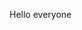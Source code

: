 Hello everyone

<!-- [![](https://img.shields.io/static/v1?label=Sponsor&message=%E2%9D%A4&logo=GitHub&color=%23fe8e86)](https://github.com/sponsors/vladmandic)
![Git Version](https://img.shields.io/github/package-json/v/vladmandic/human?style=flat-square&svg=true&label=git)
![NPM Version](https://img.shields.io/npm/v/@vladmandic/human.png?style=flat-square)
![Last Commit](https://img.shields.io/github/last-commit/vladmandic/human?style=flat-square&svg=true)
![License](https://img.shields.io/github/license/vladmandic/human?style=flat-square&svg=true)
![GitHub Status Checks](https://img.shields.io/github/checks-status/vladmandic/human/main?style=flat-square&svg=true)
![Vulnerabilities](https://img.shields.io/snyk/vulnerabilities/github/vladmandic/human?style=flat-square&svg=true)

# Human Library

**AI-powered 3D Face Detection & Rotation Tracking, Face Description & Recognition,**
**Body Pose Tracking, 3D Hand & Finger Tracking, Iris Analysis,**
**Age & Gender & Emotion Prediction, Gaze Tracking, Gesture Recognition, Body Segmentation**

<br>

## Highlights

- Compatible with most server-side and client-side environments and frameworks
- Combines multiple machine learning models which can be switched on-demand depending on the use-case
- Related models are executed in an attention pipeline to provide details when needed
- Optimized input pre-processing that can enhance image quality of any type of inputs
- Detection of frame changes to trigger only required models for improved performance
- Intelligent temporal interpolation to provide smooth results regardless of processing performance
- Simple unified API
- Built-in Image, Video and WebCam handling

[*Jump to Quick Start*](#quick-start)

<br>

## Compatibility

- **Browser**:
  Compatible with both desktop and mobile platforms
  Compatible with *CPU*, *WebGL*, *WASM* backends
  Compatible with *WebWorker* execution
  Compatible with *WebView*
- **NodeJS**:
  Compatibile with *WASM* backend for executions on architectures where *tensorflow* binaries are not available
  Compatible with *tfjs-node* using software execution via *tensorflow* shared libraries
  Compatible with *tfjs-node* using GPU-accelerated execution via *tensorflow* shared libraries and nVidia CUDA

<br>

## Releases
- [Release Notes](https://github.com/vladmandic/human/releases)
- [NPM Link](https://www.npmjs.com/package/@vladmandic/human)
## Demos

*Check out [**Simple Live Demo**](https://vladmandic.github.io/human/demo/typescript/index.html) fully annotated app as a good start starting point ([html](https://github.com/vladmandic/human/blob/main/demo/typescript/index.html))([code](https://github.com/vladmandic/human/blob/main/demo/typescript/index.ts))*

*Check out [**Main Live Demo**](https://vladmandic.github.io/human/demo/index.html) app for advanced processing of of webcam, video stream or images static images with all possible tunable options*

- To start video detection, simply press *Play*
- To process images, simply drag & drop in your Browser window
- Note: For optimal performance, select only models you'd like to use
- Note: If you have modern GPU, *WebGL* (default) backend is preferred, otherwise select *WASM* backend

<br>


- [**List of all Demo applications**](https://github.com/vladmandic/human/wiki/Demos)
- [**Live Examples galery**](https://vladmandic.github.io/human/samples/index.html)

### Browser Demos

*All browser demos are self-contained without any external dependencies*

- **Full** [[*Live*]](https://vladmandic.github.io/human/demo/index.html) [[*Details*]](https://github.com/vladmandic/human/tree/main/demo): Main browser demo app that showcases all Human capabilities
- **Simple** [[*Live*]](https://vladmandic.github.io/human/demo/typescript/index.html) [[*Details*]](https://github.com/vladmandic/human/tree/main/demo/typescript): Simple demo in WebCam processing demo in TypeScript
- **Embedded** [[*Live*]](https://vladmandic.github.io/human/demo/video/index.html) [[*Details*]](https://github.com/vladmandic/human/tree/main/demo/video/index.html): Even simpler demo with tiny code embedded in HTML file
- **Face Detect** [[*Live*]](https://vladmandic.github.io/human/demo/facedetect/index.html) [[*Details*]](https://github.com/vladmandic/human/tree/main/demo/facedetect): Extract faces from images and processes details
- **Face Match** [[*Live*]](https://vladmandic.github.io/human/demo/facematch/index.html) [[*Details*]](https://github.com/vladmandic/human/tree/main/demo/facematch): Extract faces from images, calculates face descriptors and similarities and matches them to known database
- **Face ID** [[*Live*]](https://vladmandic.github.io/human/demo/faceid/index.html) [[*Details*]](https://github.com/vladmandic/human/tree/main/demo/faceid): Runs multiple checks to validate webcam input before performing face match to faces in IndexDB
- **Multi-thread** [[*Live*]](https://vladmandic.github.io/human/demo/multithread/index.html) [[*Details*]](https://github.com/vladmandic/human/tree/main/demo/multithread): Runs each Human module in a separate web worker for highest possible performance
- **NextJS** [[*Live*]](https://vladmandic.github.io/human-next/out/index.html) [[*Details*]](https://github.com/vladmandic/human-next): Use Human with TypeScript, NextJS and ReactJS
- **ElectronJS** [[*Details*]](https://github.com/vladmandic/human-electron): Use Human with TypeScript and ElectonJS to create standalone cross-platform apps
- **3D Analysis with BabylonJS** [[*Live*]](https://vladmandic.github.io/human-motion/src/index.html) [[*Details*]](https://github.com/vladmandic/human-motion): 3D tracking and visualization of heead, face, eye, body and hand
- **VRM Virtual Model Tracking with Three.JS** [[*Live*]](https://vladmandic.github.io/human-three-vrm/src/human-vrm.html) [[*Details*]](https://github.com/vladmandic/human-three-vrm): VR model with head, face, eye, body and hand tracking
- **VRM Virtual Model Tracking with BabylonJS** [[*Live*]](https://vladmandic.github.io/human-bjs-vrm/src/index.html) [[*Details*]](https://github.com/vladmandic/human-bjs-vrm): VR model with head, face, eye, body and hand tracking

### NodeJS Demos

*NodeJS demos may require extra dependencies which are used to decode inputs*
*See header of each demo to see its dependencies as they are not automatically installed with `Human`*

- **Main** [[*Details*]](https://github.com/vladmandic/human/tree/main/demo/nodejs/node.js): Process images from files, folders or URLs using native methods
- **Canvas** [[*Details*]](https://github.com/vladmandic/human/tree/main/demo/nodejs/node-canvas.js): Process image from file or URL and draw results to a new image file using `node-canvas`
- **Video** [[*Details*]](https://github.com/vladmandic/human/tree/main/demo/nodejs/node-video.js): Processing of video input using `ffmpeg`
- **WebCam** [[*Details*]](https://github.com/vladmandic/human/tree/main/demo/nodejs/node-webcam.js): Processing of webcam screenshots using `fswebcam`
- **Events** [[*Details*]](https://github.com/vladmandic/human/tree/main/demo/nodejs/node-event.js): Showcases usage of `Human` eventing to get notifications on processing
- **Similarity** [[*Details*]](https://github.com/vladmandic/human/tree/main/demo/nodejs/node-similarity.js): Compares two input images for similarity of detected faces
- **Face Match** [[*Details*]](https://github.com/vladmandic/human/tree/main/demo/facematch/node-match.js): Parallel processing of face **match** in multiple child worker threads
- **Multiple Workers** [[*Details*]](https://github.com/vladmandic/human/tree/main/demo/multithread/node-multiprocess.js): Runs multiple parallel `human` by dispaching them to pool of pre-created worker processes
- **Dynamic Load** [[*Details*]](https://github.com/vladmandic/human/tree/main/demo/nodejs): Loads Human dynamically with multiple different desired backends

## Project pages

- [**Code Repository**](https://github.com/vladmandic/human)
- [**NPM Package**](https://www.npmjs.com/package/@vladmandic/human)
- [**Issues Tracker**](https://github.com/vladmandic/human/issues)
- [**TypeDoc API Specification - Main class**](https://vladmandic.github.io/human/typedoc/classes/Human.html)
- [**TypeDoc API Specification - Full**](https://vladmandic.github.io/human/typedoc/)
- [**Change Log**](https://github.com/vladmandic/human/blob/main/CHANGELOG.md)
- [**Current To-do List**](https://github.com/vladmandic/human/blob/main/TODO.md)

## Wiki pages

- [**Home**](https://github.com/vladmandic/human/wiki)
- [**Installation**](https://github.com/vladmandic/human/wiki/Install)
- [**Usage & Functions**](https://github.com/vladmandic/human/wiki/Usage)
- [**Configuration Details**](https://github.com/vladmandic/human/wiki/Config)
- [**Result Details**](https://github.com/vladmandic/human/wiki/Result)
- [**Customizing Draw Methods**](https://github.com/vladmandic/human/wiki/Draw)
- [**Caching & Smoothing**](https://github.com/vladmandic/human/wiki/Caching)
- [**Input Processing**](https://github.com/vladmandic/human/wiki/Image)
- [**Face Recognition & Face Description**](https://github.com/vladmandic/human/wiki/Embedding)
- [**Gesture Recognition**](https://github.com/vladmandic/human/wiki/Gesture)
- [**Common Issues**](https://github.com/vladmandic/human/wiki/Issues)
- [**Background and Benchmarks**](https://github.com/vladmandic/human/wiki/Background)

## Additional notes

- [**Comparing Backends**](https://github.com/vladmandic/human/wiki/Backends)
- [**Development Server**](https://github.com/vladmandic/human/wiki/Development-Server)
- [**Build Process**](https://github.com/vladmandic/human/wiki/Build-Process)
- [**Adding Custom Modules**](https://github.com/vladmandic/human/wiki/Module)
- [**Performance Notes**](https://github.com/vladmandic/human/wiki/Performance)
- [**Performance Profiling**](https://github.com/vladmandic/human/wiki/Profiling)
- [**Platform Support**](https://github.com/vladmandic/human/wiki/Platforms)
- [**Diagnostic and Performance trace information**](https://github.com/vladmandic/human/wiki/Diag)
- [**Dockerize Human applications**](https://github.com/vladmandic/human/wiki/Docker)
- [**List of Models & Credits**](https://github.com/vladmandic/human/wiki/Models)
- [**Models Download Repository**](https://github.com/vladmandic/human-models)
- [**Security & Privacy Policy**](https://github.com/vladmandic/human/blob/main/SECURITY.md)
- [**License & Usage Restrictions**](https://github.com/vladmandic/human/blob/main/LICENSE)

<br>

*See [**issues**](https://github.com/vladmandic/human/issues?q=) and [**discussions**](https://github.com/vladmandic/human/discussions) for list of known limitations and planned enhancements*

*Suggestions are welcome!*

<hr><br>

## App Examples

Visit [Examples gallery](https://vladmandic.github.io/human/samples/index.html) for more examples
[<img src="assets/samples.jpg" width="640"/>](assets/samples.jpg)

<br>

## Options

All options as presented in the demo application...
[demo/index.html](demo/index.html)
[<img src="assets/screenshot-menu.png"/>](assets/screenshot-menu.png)

<br>

**Results Browser:**
[ *Demo -> Display -> Show Results* ]<br>
[<img src="assets/screenshot-results.png"/>](assets/screenshot-results.png)

<br>

## Advanced Examples

1. **Face Similarity Matching:**
Extracts all faces from provided input images,
sorts them by similarity to selected face
and optionally matches detected face with database of known people to guess their names
> [demo/facematch](demo/facematch/index.html)

[<img src="assets/screenshot-facematch.jpg" width="640"/>](assets/screenshot-facematch.jpg)

2. **Face Detect:**
Extracts all detect faces from loaded images on-demand and highlights face details on a selected face
> [demo/facedetect](demo/facedetect/index.html)

[<img src="assets/screenshot-facedetect.jpg" width="640"/>](assets/screenshot-facedetect.jpg)

3. **Face ID:**
Performs validation check on a webcam input to detect a real face and matches it to known faces stored in database
> [demo/faceid](demo/faceid/index.html)

[<img src="assets/screenshot-faceid.jpg" width="640"/>](assets/screenshot-faceid.jpg)

<br>

4. **3D Rendering:**
> [human-motion](https://github.com/vladmandic/human-motion)

[<img src="https://github.com/vladmandic/human-motion/raw/main/assets/screenshot-face.jpg" width="640"/>](https://github.com/vladmandic/human-motion/raw/main/assets/screenshot-face.jpg)
[<img src="https://github.com/vladmandic/human-motion/raw/main/assets/screenshot-body.jpg" width="640"/>](https://github.com/vladmandic/human-motion/raw/main/assets/screenshot-body.jpg)
[<img src="https://github.com/vladmandic/human-motion/raw/main/assets/screenshot-hand.jpg" width="640"/>](https://github.com/vladmandic/human-motion/raw/main/assets/screenshot-hand.jpg)

<br>

5. **VR Model Tracking:**
> [human-three-vrm](https://github.com/vladmandic/human-three-vrm)
> [human-bjs-vrm](https://github.com/vladmandic/human-bjs-vrm)

[<img src="https://github.com/vladmandic/human-three-vrm/raw/main/assets/human-vrm-screenshot.jpg" width="640"/>](https://github.com/vladmandic/human-three-vrm/raw/main/assets/human-vrm-screenshot.jpg)


6. **Human as OS native application:**
> [human-electron](https://github.com/vladmandic/human-electron)

<br>

**468-Point Face Mesh Defails:**
(view in full resolution to see keypoints)

[<img src="assets/facemesh.png" width="400"/>](assets/facemesh.png)

<br><hr><br>

## Quick Start

Simply load `Human` (*IIFE version*) directly from a cloud CDN in your HTML file:
(pick one: `jsdelirv`, `unpkg` or `cdnjs`)

```html
<!DOCTYPE HTML>
<script src="https://cdn.jsdelivr.net/npm/@vladmandic/human/dist/human.js"></script>
<script src="https://unpkg.dev/@vladmandic/human/dist/human.js"></script>
<script src="https://cdnjs.cloudflare.com/ajax/libs/human/3.0.0/human.js"></script>
```

For details, including how to use `Browser ESM` version or `NodeJS` version of `Human`, see [**Installation**](https://github.com/vladmandic/human/wiki/Install)

<br>

## Code Examples

Simple app that uses Human to process video input and
draw output on screen using internal draw helper functions

```js
// create instance of human with simple configuration using default values
const config = { backend: 'webgl' };
const human = new Human.Human(config);
// select input HTMLVideoElement and output HTMLCanvasElement from page
const inputVideo = document.getElementById('video-id');
const outputCanvas = document.getElementById('canvas-id');

function detectVideo() {
  // perform processing using default configuration
  human.detect(inputVideo).then((result) => {
    // result object will contain detected details
    // as well as the processed canvas itself
    // so lets first draw processed frame on canvas
    human.draw.canvas(result.canvas, outputCanvas);
    // then draw results on the same canvas
    human.draw.face(outputCanvas, result.face);
    human.draw.body(outputCanvas, result.body);
    human.draw.hand(outputCanvas, result.hand);
    human.draw.gesture(outputCanvas, result.gesture);
    // and loop immediate to the next frame
    requestAnimationFrame(detectVideo);
    return result;
  });
}

detectVideo();
```

or using `async/await`:

```js
// create instance of human with simple configuration using default values
const config = { backend: 'webgl' };
const human = new Human(config); // create instance of Human
const inputVideo = document.getElementById('video-id');
const outputCanvas = document.getElementById('canvas-id');

async function detectVideo() {
  const result = await human.detect(inputVideo); // run detection
  human.draw.all(outputCanvas, result); // draw all results
  requestAnimationFrame(detectVideo); // run loop
}

detectVideo(); // start loop
```

or using `Events`:

```js
// create instance of human with simple configuration using default values
const config = { backend: 'webgl' };
const human = new Human(config); // create instance of Human
const inputVideo = document.getElementById('video-id');
const outputCanvas = document.getElementById('canvas-id');

human.events.addEventListener('detect', () => { // event gets triggered when detect is complete
  human.draw.all(outputCanvas, human.result); // draw all results
});

function detectVideo() {
  human.detect(inputVideo) // run detection
    .then(() => requestAnimationFrame(detectVideo)); // upon detect complete start processing of the next frame
}

detectVideo(); // start loop
```

or using interpolated results for smooth video processing by separating detection and drawing loops:

```js
const human = new Human(); // create instance of Human
const inputVideo = document.getElementById('video-id');
const outputCanvas = document.getElementById('canvas-id');
let result;

async function detectVideo() {
  result = await human.detect(inputVideo); // run detection
  requestAnimationFrame(detectVideo); // run detect loop
}

async function drawVideo() {
  if (result) { // check if result is available
    const interpolated = human.next(result); // get smoothened result using last-known results
    human.draw.all(outputCanvas, interpolated); // draw the frame
  }
  requestAnimationFrame(drawVideo); // run draw loop
}

detectVideo(); // start detection loop
drawVideo(); // start draw loop
```

or same, but using built-in full video processing instead of running manual frame-by-frame loop:

```js
const human = new Human(); // create instance of Human
const inputVideo = document.getElementById('video-id');
const outputCanvas = document.getElementById('canvas-id');

async function drawResults() {
  const interpolated = human.next(); // get smoothened result using last-known results
  human.draw.all(outputCanvas, interpolated); // draw the frame
  requestAnimationFrame(drawResults); // run draw loop
}

human.video(inputVideo); // start detection loop which continously updates results
drawResults(); // start draw loop
```

or using built-in webcam helper methods that take care of video handling completely:

```js
const human = new Human(); // create instance of Human
const outputCanvas = document.getElementById('canvas-id');

async function drawResults() {
  const interpolated = human.next(); // get smoothened result using last-known results
  human.draw.canvas(outputCanvas, human.webcam.element); // draw current webcam frame
  human.draw.all(outputCanvas, interpolated); // draw the frame detectgion results
  requestAnimationFrame(drawResults); // run draw loop
}

await human.webcam.start({ crop: true });
human.video(human.webcam.element); // start detection loop which continously updates results
drawResults(); // start draw loop
```

And for even better results, you can run detection in a separate web worker thread

<br><hr><br>

## Inputs

`Human` library can process all known input types:

- `Image`, `ImageData`, `ImageBitmap`, `Canvas`, `OffscreenCanvas`, `Tensor`,
- `HTMLImageElement`, `HTMLCanvasElement`, `HTMLVideoElement`, `HTMLMediaElement`

Additionally, `HTMLVideoElement`, `HTMLMediaElement` can be a standard `<video>` tag that links to:

- WebCam on user's system
- Any supported video type
  e.g. `.mp4`, `.avi`, etc.
- Additional video types supported via *HTML5 Media Source Extensions*
  e.g.: **HLS** (*HTTP Live Streaming*) using `hls.js` or **DASH** (*Dynamic Adaptive Streaming over HTTP*) using `dash.js`
- **WebRTC** media track using built-in support

<br><hr><br>

## Detailed Usage

- [**Wiki Home**](https://github.com/vladmandic/human/wiki)
- [**List of all available methods, properies and namespaces**](https://github.com/vladmandic/human/wiki/Usage)
- [**TypeDoc API Specification - Main class**](https://vladmandic.github.io/human/typedoc/classes/Human.html)
- [**TypeDoc API Specification - Full**](https://vladmandic.github.io/human/typedoc/)

    ![typedoc](assets/screenshot-typedoc.png)

<br><hr><br>

## TypeDefs

`Human` is written using TypeScript strong typing and ships with full **TypeDefs** for all classes defined by the library bundled in `types/human.d.ts` and enabled by default

*Note*: This does not include embedded `tfjs`
If you want to use embedded `tfjs` inside `Human` (`human.tf` namespace) and still full **typedefs**, add this code:

> import type * as tfjs from '@vladmandic/human/dist/tfjs.esm';
> const tf = human.tf as typeof tfjs;

This is not enabled by default as `Human` does not ship with full **TFJS TypeDefs** due to size considerations
Enabling `tfjs` TypeDefs as above creates additional project (dev-only as only types are required) dependencies as defined in `@vladmandic/human/dist/tfjs.esm.d.ts`:

> @tensorflow/tfjs-core, @tensorflow/tfjs-converter, @tensorflow/tfjs-backend-wasm, @tensorflow/tfjs-backend-webgl


<br><hr><br>

## Default models

Default models in Human library are:

- **Face Detection**: *MediaPipe BlazeFace Back variation*
- **Face Mesh**: *MediaPipe FaceMesh*
- **Face Iris Analysis**: *MediaPipe Iris*
- **Face Description**: *HSE FaceRes*
- **Emotion Detection**: *Oarriaga Emotion*
- **Body Analysis**: *MoveNet Lightning variation*
- **Hand Analysis**: *HandTrack & MediaPipe HandLandmarks*
- **Body Segmentation**: *Google Selfie*
- **Object Detection**: *CenterNet with MobileNet v3*

Note that alternative models are provided and can be enabled via configuration
For example, body pose detection by default uses *MoveNet Lightning*, but can be switched to *MultiNet Thunder* for higher precision or *Multinet MultiPose* for multi-person detection or even *PoseNet*, *BlazePose* or *EfficientPose* depending on the use case

For more info, see [**Configuration Details**](https://github.com/vladmandic/human/wiki/Configuration) and [**List of Models**](https://github.com/vladmandic/human/wiki/Models)

<br><hr><br>

## Diagnostics

- [How to get diagnostic information or performance trace information](https://github.com/vladmandic/human/wiki/Diag)

<br><hr><br>

`Human` library is written in [TypeScript](https://www.typescriptlang.org/docs/handbook/intro.html) **5.1** using [TensorFlow/JS](https://www.tensorflow.org/js/) **4.10** and conforming to latest `JavaScript` [ECMAScript version 2022](https://262.ecma-international.org/) standard

Build target for distributables is `JavaScript` [EMCAScript version 2018](https://262.ecma-international.org/9.0/)

<br>

For details see [**Wiki Pages**](https://github.com/vladmandic/human/wiki)
and [**API Specification**](https://vladmandic.github.io/human/typedoc/classes/Human.html)

<br>

[![](https://img.shields.io/static/v1?label=Sponsor&message=%E2%9D%A4&logo=GitHub&color=%23fe8e86)](https://github.com/sponsors/vladmandic)
![Stars](https://img.shields.io/github/stars/vladmandic/human?style=flat-square&svg=true)
![Forks](https://badgen.net/github/forks/vladmandic/human)
![Code Size](https://img.shields.io/github/languages/code-size/vladmandic/human?style=flat-square&svg=true)
![CDN](https://data.jsdelivr.com/v1/package/npm/@vladmandic/human/badge)<br>
![Downloads](https://img.shields.io/npm/dw/@vladmandic/human.png?style=flat-square)
![Downloads](https://img.shields.io/npm/dm/@vladmandic/human.png?style=flat-square)
![Downloads](https://img.shields.io/npm/dy/@vladmandic/human.png?style=flat-square) -->
